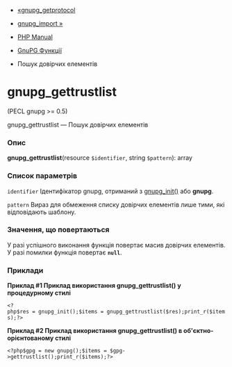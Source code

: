 - [«gnupg_getprotocol](function.gnupg-getprotocol.md)
- [gnupg_import »](function.gnupg-import.md)

- [PHP Manual](index.md)
- [GnuPG Функції](ref.gnupg.md)
- Пошук довірчих елементів

# gnupg_gettrustlist

(PECL gnupg \>= 0.5)

gnupg_gettrustlist — Пошук довірчих елементів

### Опис

**gnupg_gettrustlist**(resource `$identifier`, string `$pattern`): array

### Список параметрів

`identifier`
Ідентифікатор gnupg, отриманий з
[gnupg_init()](function.gnupg-init.md) або **gnupg**.

`pattern`
Вираз для обмеження списку довірчих елементів лише тими,
які відповідають шаблону.

### Значення, що повертаються

У разі успішного виконання функція повертає масив довірчих
елементів. У разі помилки функція повертає **`null`**.

### Приклади

**Приклад #1 Приклад використання **gnupg_gettrustlist()** у процедурному
стилі**

` <?php$res = gnupg_init();$items = gnupg_gettrustlist($res);print_r($items);?> `

**Приклад #2 Приклад використання **gnupg_gettrustlist()** в
об'єктно-орієнтованому стилі**

` <?php$gpg = new gnupg();$items = $gpg->gettrustlist();print_r($items);?> `
